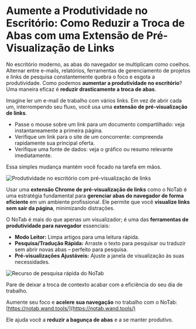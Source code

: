 
# Aumente a Produtividade no Escritório: Como Reduzir a Troca de Abas com uma Extensão de Pré-Visualização de Links

No escritório moderno, as abas do navegador se multiplicam como coelhos. Alternar entre e-mails, relatórios, ferramentas de gerenciamento de projetos e links de pesquisa constantemente quebra o foco e esgota a produtividade. Como podemos **aumentar a produtividade no escritório**? Uma maneira eficaz é **reduzir drasticamente a troca de abas**.

Imagine ler um e-mail de trabalho com vários links. Em vez de abrir cada um, interrompendo seu fluxo, você usa uma **extensão de pré-visualização de links**.
*   Passe o mouse sobre um link para um documento compartilhado: veja instantaneamente a primeira página.
*   Verifique um link para o site de um concorrente: compreenda rapidamente sua principal oferta.
*   Verifique uma fonte de dados: veja o gráfico ou resumo relevante imediatamente.

Essa simples mudança mantém você focado na tarefa em mãos.

![Produtividade no escritório com pré-visualização de links](images/notab1.png)

Usar uma **extensão Chrome de pré-visualização de links** como o NoTab é uma estratégia fundamental para **gerenciar abas do navegador de forma eficiente** em um ambiente profissional. Ele permite que você **visualize links sem sair da página**, minimizando distrações.

O NoTab é mais do que apenas um visualizador; é uma das **ferramentas de produtividade para navegador** essenciais:
*   **Modo Leitor:** Limpa artigos para uma leitura rápida.
*   **Pesquisa/Tradução Rápida:** Arraste o texto para pesquisar ou traduzir sem abrir novas abas – perfeito para pesquisa.
*   **Pré-visualizações Ajustáveis:** Ajuste a janela de visualização às suas necessidades.

![Recurso de pesquisa rápida do NoTab](images/notab2.png)

Pare de deixar a troca de contexto acabar com a eficiência do seu dia de trabalho.

Aumente seu foco e **acelere sua navegação** no trabalho com o NoTab: [https://notab.wand.tools/](https://notab.wand.tools/)

Ele ajuda você a **reduzir a bagunça de abas** e a se manter produtivo.

